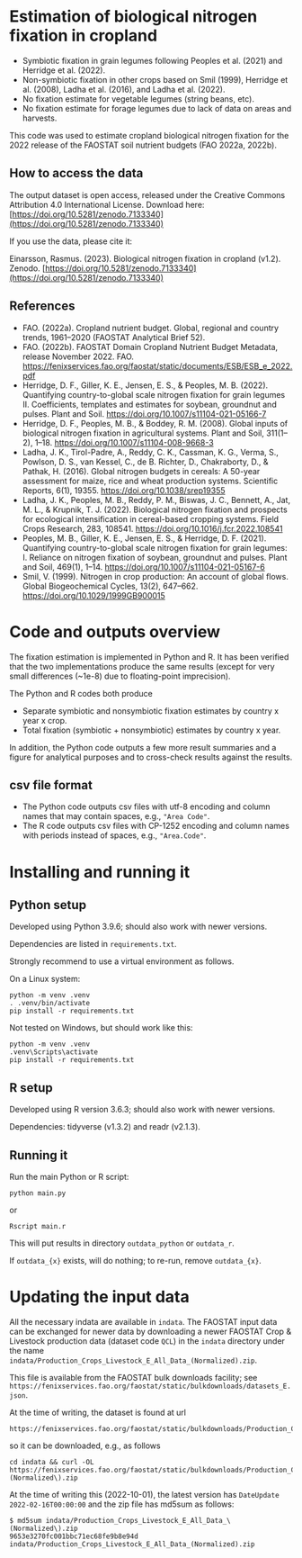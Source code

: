 # Estimation of biological nitrogen fixation in cropland

- Symbiotic fixation in grain legumes following Peoples et al. (2021) and Herridge et al. (2022).
- Non-symbiotic fixation in other crops based on Smil (1999), Herridge et al. (2008), Ladha et al. (2016), and Ladha et al. (2022).
- No fixation estimate for vegetable legumes (string beans, etc).
- No fixation estimate for forage legumes due to lack of data on areas and harvests.

This code was used to estimate cropland biological nitrogen fixation for the 2022 release of the FAOSTAT soil nutrient budgets (FAO 2022a, 2022b).

## How to access the data

The output dataset is open access, released under the Creative Commons Attribution 4.0 International License. Download here: [https://doi.org/10.5281/zenodo.7133340](https://doi.org/10.5281/zenodo.7133340)

If you use the data, please cite it:

Einarsson, Rasmus. (2023). Biological nitrogen fixation in cropland (v1.2). Zenodo. [https://doi.org/10.5281/zenodo.7133340](https://doi.org/10.5281/zenodo.7133340)

## References

- FAO. (2022a). Cropland nutrient budget. Global, regional and country trends, 1961–2020 (FAOSTAT Analytical Brief 52).
- FAO. (2022b). FAOSTAT Domain Cropland Nutrient Budget Metadata, release November 2022. FAO. https://fenixservices.fao.org/faostat/static/documents/ESB/ESB_e_2022.pdf
- Herridge, D. F., Giller, K. E., Jensen, E. S., & Peoples, M. B. (2022). Quantifying country-to-global scale nitrogen fixation for grain legumes II. Coefficients, templates and estimates for soybean, groundnut and pulses. Plant and Soil. https://doi.org/10.1007/s11104-021-05166-7
- Herridge, D. F., Peoples, M. B., & Boddey, R. M. (2008). Global inputs of biological nitrogen fixation in agricultural systems. Plant and Soil, 311(1–2), 1–18. https://doi.org/10.1007/s11104-008-9668-3
- Ladha, J. K., Tirol-Padre, A., Reddy, C. K., Cassman, K. G., Verma, S., Powlson, D. S., van Kessel, C., de B. Richter, D., Chakraborty, D., & Pathak, H. (2016). Global nitrogen budgets in cereals: A 50-year assessment for maize, rice and wheat production systems. Scientific Reports, 6(1), 19355. https://doi.org/10.1038/srep19355
- Ladha, J. K., Peoples, M. B., Reddy, P. M., Biswas, J. C., Bennett, A., Jat, M. L., & Krupnik, T. J. (2022). Biological nitrogen fixation and prospects for ecological intensification in cereal-based cropping systems. Field Crops Research, 283, 108541. https://doi.org/10.1016/j.fcr.2022.108541
- Peoples, M. B., Giller, K. E., Jensen, E. S., & Herridge, D. F. (2021). Quantifying country-to-global scale nitrogen fixation for grain legumes: I. Reliance on nitrogen fixation of soybean, groundnut and pulses. Plant and Soil, 469(1), 1–14. https://doi.org/10.1007/s11104-021-05167-6
- Smil, V. (1999). Nitrogen in crop production: An account of global flows. Global Biogeochemical Cycles, 13(2), 647–662. https://doi.org/10.1029/1999GB900015


# Code and outputs overview

The fixation estimation is implemented in Python and R. It has been verified that the two implementations produce the same results (except for very small differences (~1e-8) due to floating-point imprecision).

The Python and R codes both produce
- Separate symbiotic and nonsymbiotic fixation estimates by country x year x crop.
- Total fixation (symbiotic + nonsymbiotic) estimates by country x year.

In addition, the Python code outputs a few more result summaries and a figure for analytical purposes and to cross-check results against the results.

## csv file format

- The Python code outputs csv files with utf-8 encoding and column names that may contain spaces, e.g., `"Area Code"`.
- The R code outputs csv files with CP-1252 encoding and column names with periods instead of spaces, e.g., `"Area.Code"`.


# Installing and running it

## Python setup

Developed using Python 3.9.6; should also work with newer versions.

Dependencies are listed in `requirements.txt`.

Strongly recommend to use a virtual environment as follows.

On a Linux system:

```
python -m venv .venv
. .venv/bin/activate
pip install -r requirements.txt
```

Not tested on Windows, but should work like this:

```
python -m venv .venv
.venv\Scripts\activate
pip install -r requirements.txt
```

## R setup

Developed using R version 3.6.3; should also work with newer versions.

Dependencies: tidyverse (v1.3.2) and readr (v2.1.3).

## Running it

Run the main Python or R script:

```
python main.py
```

or

```
Rscript main.r
```

This will put results in directory `outdata_python` or `outdata_r`.

If `outdata_{x}` exists, will do nothing; to re-run, remove `outdata_{x}`.


# Updating the input data

All the necessary indata are available in `indata`. The FAOSTAT input data can be exchanged for newer data by downloading a newer FAOSTAT Crop & Livestock production data (dataset code `QCL`) in the `indata` directory under the name `indata/Production_Crops_Livestock_E_All_Data_(Normalized).zip`.

This file is available from the FAOSTAT bulk downloads facility; see `https://fenixservices.fao.org/faostat/static/bulkdownloads/datasets_E.json`.

At the time of writing, the dataset is found at url
```
https://fenixservices.fao.org/faostat/static/bulkdownloads/Production_Crops_Livestock_E_All_Data_(Normalized).zip
```
so it can be downloaded, e.g., as follows
```
cd indata && curl -OL https://fenixservices.fao.org/faostat/static/bulkdownloads/Production_Crops_Livestock_E_All_Data_\(Normalized\).zip
```

At the time of writing this (2022-10-01), the latest version has `DateUpdate 2022-02-16T00:00:00` and the zip file has md5sum as follows:

```
$ md5sum indata/Production_Crops_Livestock_E_All_Data_\(Normalized\).zip
9653e3270fc001bbc71ec68fe9b8e94d  indata/Production_Crops_Livestock_E_All_Data_(Normalized).zip
```
